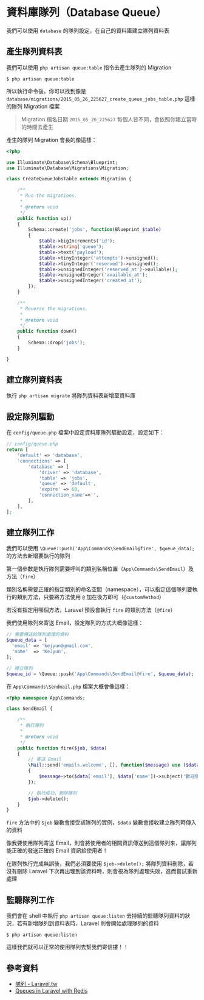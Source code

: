 # 資料庫隊列（Database Queue）

我們可以使用 `database` 的隊列設定，在自己的資料庫建立隊列資料表

## 產生隊列資料表

我們可以使用 `php artisan queue:table` 指令去產生隊列的 Migration

```shell
$ php artisan queue:table
```

所以執行命令後，你可以找到像是 `database/migrations/2015_05_26_225627_create_queue_jobs_table.php` 這樣的隊列 Migration 檔案

> Migration 檔名日期 `2015_05_26_225627` 每個人皆不同，會依照你建立當時的時間去產生


產生的隊列 Migration 會長的像這樣：


```php
<?php

use Illuminate\Database\Schema\Blueprint;
use Illuminate\Database\Migrations\Migration;

class CreateQueueJobsTable extends Migration {

    /**
     * Run the migrations.
     *
     * @return void
     */
    public function up()
    {
        Schema::create('jobs', function(Blueprint $table)
        {
            $table->bigIncrements('id');
            $table->string('queue');
            $table->text('payload');
            $table->tinyInteger('attempts')->unsigned();
            $table->tinyInteger('reserved')->unsigned();
            $table->unsignedInteger('reserved_at')->nullable();
            $table->unsignedInteger('available_at');
            $table->unsignedInteger('created_at');
        });
    }

    /**
     * Reverse the migrations.
     *
     * @return void
     */
    public function down()
    {
        Schema::drop('jobs');
    }

}
```

## 建立隊列資料表

執行 `php artisan migrate` 將隊列資料表新增至資料庫

## 設定隊列驅動

在 `config/queue.php` 檔案中設定資料庫隊列驅動設定，設定如下：

```php
// config/queue.php
return [
    'default' => 'database',
    'connections' => [
        'database' => [
            'driver' => 'database',
            'table' => 'jobs',
            'queue' => 'default',
            'expire' => 60,
            'connection_name'=>'',
        ],
    ],
];
```


## 建立隊列工作

我們可以使用 `\Queue::push('App\Commands\SendEmail@fire', $queue_data);` 的方法去新增要執行的隊列

第一個參數是執行隊列需要呼叫的類別名稱位置（`App\Commands\SendEmail`）及方法（`fire`）

類別名稱需要正確的指定類別的命名空間（namespace），可以指定這個隊列要執行的類別方法，只要將方法使用 `@` 加在後方即可（`@customMethod`）

若沒有指定用哪個方法，Laravel 預設會執行 `fire` 的類別方法（`@fire`）

我們使用隊列來寄送 Email，設定隊列的方式大概像這樣：

```php
// 需要傳送給隊列處理的資料
$queue_data = [
  'email' => 'kejyun@gmail.com',
  'name'  => 'KeJyun',
];

// 建立隊列
$queue_id = \Queue::push('App\Commands\SendEmail@fire', $queue_data);
```

在 `App\Commands\Sendmail.php` 檔案大概會像這樣：

```php
<?php namespace App\Commands;

class SendEmail {

    /**
     * 執行隊列
     *
     * @return void
     */
    public function fire($job, $data)
    {
        // 寄送 Email
        \Mail::send('emails.welcome', [], function($message) use ($data)
        {
            $message->to($data['email'], $data['name'])->subject('歡迎使用 Laravel 5 資料庫隊列寄送 Email!!!');
        });

        // 執行成功，刪除隊列
        $job->delete();
    }
}
```

`fire` 方法中的 `$job` 變數會接受該隊列的實例，`$data` 變數會接收建立隊列時傳入的資料

像我要使用隊列寄送 Email，則會將使用者的相關資訊傳送到這個隊列來，讓隊列能正確的發送正確的 Email 資訊給使用者！

在隊列執行完成無誤後，我們必須要使用 `$job->delete();` 將隊列資料刪除，若沒有刪除 Laravel 下次再出理到該資料時，則會視為隊列處理失敗，進而嘗試重新處理


## 監聽隊列工作

我們會在 shell 中執行 `php artisan queue:listen` 去持續的監聽隊列資料的狀況，若有新增隊列到資料表時，Laravel 則會開始處理隊列的資料

```shell
$ php artisan queue:listen
```

這樣我們就可以正常的使用隊列去幫我們寄信摟！！

## 參考資料
* [隊列 - Laravel.tw](http://laravel.tw/docs/5.0/queues)
* [Queues in Laravel with Redis](https://www.youtube.com/watch?v=dsp_l65W8ck)
